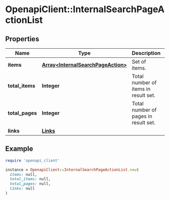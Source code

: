 # OpenapiClient::InternalSearchPageActionList

## Properties

| Name | Type | Description | Notes |
| ---- | ---- | ----------- | ----- |
| **items** | [**Array&lt;InternalSearchPageAction&gt;**](InternalSearchPageAction.md) | Set of items. |  |
| **total_items** | **Integer** | Total number of items in result set. |  |
| **total_pages** | **Integer** | Total number of pages in result set. |  |
| **links** | [**Links**](Links.md) |  | [optional] |

## Example

```ruby
require 'openapi_client'

instance = OpenapiClient::InternalSearchPageActionList.new(
  items: null,
  total_items: null,
  total_pages: null,
  links: null
)
```

